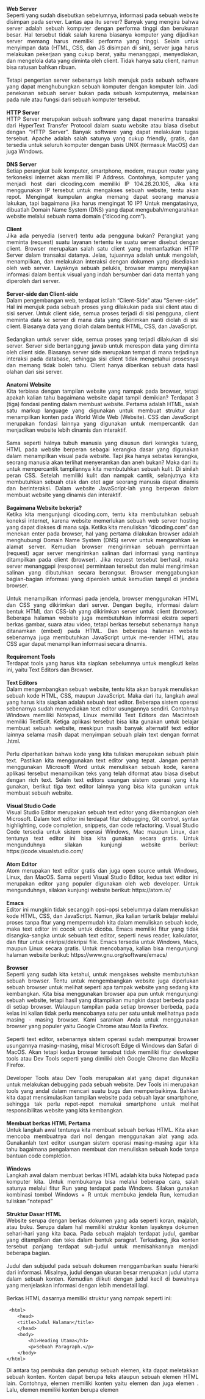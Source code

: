 <p align="justify"><b>Web Server</b> </br>
Seperti yang sudah disebutkan sebelumnya, informasi pada sebuah website disimpan pada server. Lantas apa itu server? Banyak yang mengira bahwa server adalah sebuah komputer dengan performa tinggi dan berukuran besar. Hal tersebut tidak salah karena biasanya komputer yang dijadikan server memang harus memiliki performa yang tinggi. Selain untuk menyimpan data (HTML, CSS, dan JS disimpan di sini), server juga harus melakukan pekerjaan yang cukup berat, yaitu menanggapi, menyediakan, dan mengelola data yang diminta oleh client. Tidak hanya satu client, namun bisa ratusan bahkan ribuan.</br></br>
Tetapi pengertian server sebenarnya lebih merujuk pada sebuah software yang dapat menghubungkan sebuah komputer dengan komputer lain. Jadi penekanan sebuah server bukan pada sebuah komputernya, melainkan pada rule atau fungsi dari sebuah komputer tersebut.</br></br>
<b>HTTP Server</b></br>
HTTP Server merupakan sebuah software yang dapat menerima transaksi dari HyperText Transfer Protocol dalam suatu website atau biasa disebut dengan “HTTP Server”. Banyak software yang dapat melakukan tugas tersebut. Apache adalah salah satunya yang cukup friendly, gratis, dan tersedia untuk seluruh komputer dengan basis UNIX (termasuk MacOS) dan juga Windows.</br></br>
<b>DNS Server</b></br>
Setiap perangkat baik komputer, smartphone, modem, maupun router yang terkoneksi internet akan memiliki IP Address. Contohnya, komputer yang menjadi host dari dicoding.com memiliki IP 104.28.20.105, Jika kita menggunakan IP tersebut untuk mengakses sebuah website, tentu akan repot. Mengingat kumpulan angka memang dapat seorang manusia lakukan, tapi bagaimana jika harus mengingat 10 IP? Untuk mengatasinya, dibuatlah Domain Name System (DNS) yang dapat mengubah/mengarahkan website melalui sebuah nama domain (“dicoding.com”). </br></br>
<b>Client</b></br>
Jika ada penyedia (server) tentu ada pengguna bukan? Perangkat yang meminta (request) suatu layanan tertentu ke suatu server disebut dengan client. Browser merupakan salah satu client yang memanfaatkan HTTP Server dalam transaksi datanya. Jelas, tujuannya adalah untuk mengolah, menampilkan, dan melakukan interaksi dengan dokumen yang disediakan oleh web server. Layaknya sebuah pelukis, browser mampu menyajikan informasi dalam bentuk visual yang indah bersumber dari data mentah yang diperoleh dari server.</br></br>
<b>Server-side dan Client-side</b></br>
Dalam pengembangan web, terdapat istilah “Client-Side” atau “Server-side”. Hal ini merujuk pada sebuah proses yang dilakukan pada sisi client atau di sisi server. Untuk client side, semua proses terjadi di sisi pengguna, client meminta data ke server di mana data yang dikirimkan nanti diolah di sisi client. Biasanya data yang diolah dalam bentuk HTML, CSS, dan JavaScript. </br></br>
Sedangkan untuk server side, semua proses yang terjadi dilakukan di sisi server. Server side bertanggung jawab untuk merespon data yang diminta oleh client side. Biasanya server side merupakan tempat di mana terjadinya interaksi pada database, sehingga sisi client tidak mengetahui prosesnya dan memang tidak boleh tahu. Client hanya diberikan sebuah data hasil olahan dari sisi server.</br></br>
<b>Anatomi Website</b></br>
Kita terbiasa dengan tampilan website yang nampak pada browser, tetapi apakah kalian tahu bagaimana website dapat tampil demikian? Terdapat 3 (tiga) fondasi penting dalam membuat website. Pertama adalah HTML, salah satu markup language yang digunakan untuk membuat struktur dan menampilkan konten pada World Wide Web (Website). CSS dan JavaScript merupakan fondasi lainnya yang digunakan untuk mempercantik dan menjadikan website lebih dinamis dan interaktif. </br></br>
Sama seperti halnya tubuh manusia yang disusun dari kerangka tulang, HTML pada website berperan sebagai kerangka dasar yang digunakan dalam menampilkan visual pada website. Tapi jika hanya sebatas kerangka, seorang manusia akan terlihat menyeramkan dan aneh bukan? Maka dari itu untuk mempercantik tampilannya kita membutuhkan sebuah kulit. Di sinilah peran CSS. Setelah memiliki kulit dan nampak cantik, selanjutnya kita membutuhkan sebuah otak dan otot agar seorang manusia dapat dinamis dan berinteraksi. Dalam website JavaScript-lah yang berperan dalam membuat website yang dinamis dan interaktif.</br></br>
<b>Bagaimana Website bekerja?</b></br>
Ketika kita mengunjungi dicoding.com, tentu kita membutuhkan sebuah koneksi internet, karena website memerlukan sebuah web server hosting yang dapat diakses di mana saja. Ketika kita menuliskan “dicoding.com” dan menekan enter pada browser, hal yang pertama dilakukan browser adalah menghubungi Domain Name System (DNS) server untuk mengarahkan ke alamat server. Kemudian browser mengirimkan sebuah permintaan (request) agar server mengirimkan salinan dari informasi yang nantinya ditampilkan pada client (browser). Jika request tersebut berhasil, maka server menanggapi (response) permintaan tersebut dan mulai mengirimkan salinan yang dibutuhkan secara berangsur. Browser menggabungkan bagian-bagian informasi yang diperoleh untuk kemudian tampil di jendela browser.</br></br>
Untuk menampilkan informasi pada jendela, browser menggunakan HTML dan CSS yang dikirimkan dari server. Dengan begitu, informasi dalam bentuk HTML dan CSS-lah yang dikirimkan server untuk client (browser). Beberapa halaman website juga membutuhkan informasi ekstra seperti berkas gambar, suara atau video, tetapi berkas tersebut sebenarnya hanya ditanamkan (embed) pada HTML. Dan beberapa halaman website sebenarnya juga membutuhkan JavaScript untuk me-render HTML atau CSS agar dapat menampilkan informasi secara dinamis.</br></br>
<b>Requirement Tools</b></br>
Terdapat tools yang harus kita siapkan sebelumnya untuk mengikuti kelas ini, yaitu Text Editors dan Browser.</br></br>
<b>Text Editors</b></br>
Dalam mengembangkan sebuah website, tentu kita akan banyak menuliskan sebuah kode HTML, CSS, maupun JavaScript. Maka dari itu, langkah awal yang harus kita siapkan adalah sebuah text editor. Beberapa sistem operasi sebenarnya sudah menyediakan text editor usungannya sendiri. Contohnya Windows memiliki Notepad, Linux memiliki Text Editors dan Macintosh memiliki TextEdit. Ketiga aplikasi tersebut bisa kita gunakan untuk belajar membuat sebuah website, meskipun masih banyak alternatif text editor lainnya selama masih dapat menyimpan sebuah plain text dengan format .html.</br></br>
Perlu diperhatikan bahwa kode yang kita tuliskan merupakan sebuah plain text. Pastikan kita menggunakan text editor yang tepat. Jangan pernah menggunakan Microsoft Word untuk menuliskan sebuah kode, karena aplikasi tersebut menampilkan teks yang telah diformat atau biasa disebut dengan rich text. Selain text editors usungan sistem operasi yang kita gunakan, berikut tiga text editor lainnya yang bisa kita gunakan untuk membuat sebuah website.</br></br>
<b>Visual Studio Code</b></br>
Visual Studio Editor merupakan sebuah text editor yang dikembangkan oleh Microsoft. Dalam text editor ini terdapat fitur debugging, Git control, syntax highlighting, code completion, snippets, dan code refactoring. Visual Studio Code tersedia untuk sistem operasi Windows, Mac maupun Linux, dan tentunya text editor ini bisa kita gunakan secara gratis. Untuk mengunduhnya silakan kunjungi website berikut: https://code.visualstudio.com/</br></br>
<b>Atom Editor</b></br>
Atom merupakan text editor gratis dan juga open source untuk Windows, Linux, dan MacOS. Sama seperti Visual Studio Editor, kedua text editor ini merupakan editor yang populer digunakan oleh web developer. Untuk mengunduhnya, silakan kunjungi website berikut: https://atom.io/</br></br>
<b>Emacs</b></br>
Editor ini mungkin tidak secanggih opsi-opsi sebelumnya dalam menuliskan kode HTML, CSS, dan JavaScript. Namun, jika kalian tertarik belajar melalui proses tanpa fitur yang mempermudah kita dalam menuliskan sebuah kode, maka text editor ini cocok untuk dicoba. Emacs memiliki fitur yang tidak disangka-sangka untuk sebuah text editor, seperti news reader, kalkulator, dan fitur untuk enkripsi/dekripsi file. Emacs tersedia untuk Windows, Macs, maupun Linux secara gratis. Untuk mencobanya, kalian bisa mengunjungi halaman website berikut: https://www.gnu.org/software/emacs/</br></br>
<b>Browser</b></br>
Seperti yang sudah kita ketahui, untuk mengakses website membutuhkan sebuah browser. Tentu untuk mengembangkan website juga diperlukan sebuah browser untuk melihat seperti apa tampak website yang sedang kita kembangkan. Kita bisa menggunakan browser apa pun untuk mengunjungi sebuah website, tetapi hasil yang ditampilkan mungkin dapat berbeda pada di setiap browser. Walaupun tampilan pada setiap browser berbeda, pada kelas ini kalian tidak perlu mencobanya satu per satu untuk melihatnya pada masing - masing browser. Kami sarankan Anda untuk menggunakan browser yang populer yaitu Google Chrome atau Mozilla Firefox. </br></br>
Seperti text editor, sebenarnya sistem operasi sudah mempunyai browser usungannya masing-masing, misal Microsoft Edge di Windows dan Safari di MacOS. Akan tetapi kedua browser tersebut tidak memiliki fitur developer tools atau Dev Tools seperti yang dimiliki oleh Google Chrome dan Mozilla Firefox.</br></br>
Developer Tools atau Dev Tools merupakan alat yang dapat digunakan untuk melakukan debugging pada sebuah website. Dev Tools ini merupakan tools yang andal dalam mencari suatu bugs dan memperbaikinya. Bahkan kita dapat mensimulasikan tampilan website pada sebuah layar smartphone, sehingga tak perlu repot-repot memakai smartphone untuk melihat responsibilitas website yang kita kembangkan.</br></br>
<b>Membuat berkas HTML Pertama</b></br>
Untuk langkah awal tentunya kita membuat sebuah berkas HTML. Kita akan mencoba membuatnya dari nol dengan menggunakan alat yang ada. Gunakanlah text editor usungan sistem operasi masing-masing agar kita tahu bagaimana pengalaman membuat dan menuliskan sebuah kode tanpa bantuan code completion.</br></br>
<b>Windows</b></br>
Langkah awal dalam membuat berkas HTML adalah kita buka Notepad pada komputer kita. Untuk membukanya bisa melalui beberapa cara, salah satunya melalui fitur Run yang terdapat pada Windows. Silakan gunakan kombinasi tombol Windows + R untuk membuka jendela Run, kemudian tuliskan “notepad”</br></br>
<b>Struktur Dasar HTML</b></br>
Website serupa dengan berkas dokumen yang ada seperti koran, majalah, atau buku. Serupa dalam hal memiliki struktur konten layaknya dokumen sehari-hari yang kita baca. Pada sebuah majalah terdapat judul, gambar yang ditampilkan dan teks dalam bentuk paragraf. Terkadang, jika konten tersebut panjang terdapat sub-judul untuk memisahkannya menjadi beberapa bagian.</br></br>
Judul dan subjudul pada sebuah dokumen menggambarkan suatu hierarki dari informasi. Misalnya, judul dengan ukuran besar merupakan judul utama dalam sebuah konten. Kemudian diikuti dengan judul kecil di bawahnya yang menjelaskan informasi dengan lebih mendetail lagi.</br></br>
Berkas HTML dasarnya memiliki struktur yang nampak seperti ini:
</p>

```plantuml 
 <html>
    <head>
    <title>Judul Halaman</title>
    </head>
    <body>
        <h1>Heading Utama</h1>
        <p>Sebuah Paragraph.</p>
    </body>
</html>
```

<p align="justify">Di antara tag pembuka dan penutup sebuah elemen, kita dapat meletakkan sebuah konten. Konten dapat berupa teks ataupun sebuah elemen HTML lain. Contohnya, elemen <html> memiliki konten yaitu elemen <head> dan juga elemen <body>. Lalu, elemen <head> memiliki konten berupa elemen <title> yang di dalamnya memiliki konten berupa teks dari judul halaman yang ditampilkan. Begitu pula dengan elemen lainnya, sehingga hirarki elemen HTML nampak seperti ini.</p>
<p align="center"><img src="https://github.com/yenysyafitry/Belajar-Dasar-Pemrograman-Web/blob/main/gambar2.jpeg"></p>
<p align="justify"><b>Elemen <html></b></br>
Hierarki elemen teratas pada berkas HTML adalah elemen HTML-nya itu sendiri. Elemen ini digunakan untuk memberitahu kepada browser bahwa ini merupakan sebuah berkas HTML sekaligus menjadi root dari sebuah berkasnya itu. Seluruh elemen lainnya tentunya dituliskan pada konten elemen ini.</br></br>
<b>Elemen <head></b></br>
Elemen <head> pada berkas HTML berfungsi sebagai tempat disimpannya informasi dari dokumen HTML. Informasi dapat berupa elemen meta, style, atau link. Dan juga pada elemen ini judul dari dokumen HTML didefinisikan dengan menggunakan elemen <title>. Berikut contoh elemen yang berada pada konten head:
 
  ```plantuml
1.<title> 
2.<style>
3.<base>
4.<link>
5.<meta>
6.<script>
7.<noscript>
```
 
 </p>

<p align="justify">Pada HTML versi 4.01, elemen <head> wajib ada dalam sebuah berkas HTML. Berikut contoh penulisan sebuah elemen <head> beserta contoh konten di dalamnya:</br>
  
  ```plantuml
<head>
    <meta charset="utf-8">
    <title>Judul halaman</title>
    <style> Style </style>
</head>
```

Tetapi sejak HTML5, penggunaan <head> dapat dihilangkan. Sehingga struktur dasar berkas HTML menjadi seperti ini:</p>

  ```plantuml
<html>
    <meta charset="utf-8">
    <title>Judul halaman</title>
    <style> Style </style>
    <body>
        <h1>Heading Utama</h1>
        <p>Sebuah Paragraph.</p>
    </body>
</html>
```

<p align="justify"><b>Elemen <body></b></br>
Seluruh konten yang terdapat pada elemen ini akan ditampilkan pada halaman website. Maka dari itu, elemen ini digunakan untuk menampung seluruh konten atau elemen yang ditampilkan ke dalam jendela browser. Silakan coba tuliskan kode berikut, simpan dalam format HTML dan jalankan pada browser:

 ```plantuml
<html>
    <head>
        <title>Ini merupakan judul dari dokumen HTML</title>
    </head>
    <body>
        <h1>header yang diletakan di dalam elemen body</h1>
        <p>Ini merupakan sebuah paragraph yang juga diletakan pada sebuah konten body, sehingga konten ini dapat dilihat oleh 
        pengguna pada jendela browser.</p>
    </body>
</html>
```

Maka seluruh konten yang dituliskan di dalam elemen <body> akan nampak pada browser.</p>

<p align="center"><img src="https://github.com/yenysyafitry/Belajar-Dasar-Pemrograman-Web/blob/main/gambar2.jpeg"></p>
<p align="justify">Kecuali jika kita ingin menuliskan sebuah notes pada berkas HTML, kita perlu gunakan commenting tag (<!--   -->). Semua yang dituliskan di antara tag komentar tidak akan memberikan pengaruh apa pun, termasuk pada tampilan di jendela browser. Pada HTML, tag komentar dituliskan seperti ini:</p>

```plantuml
<!-- Ini merupakan sebuah komentar -->
<!-- Ini merupakan
  sebuah komentar yang
  terdiri lebih dari satu baris -->
  ```
  
<p align="justify">Sebuah komentar berguna untuk memberikan label dan mengorganisir sebuah dokumen yang panjang, terlebih ketika kita bekerja secara tim.</br></br>
<b>Lorem Ipsum</b></br>
Lorem ipsum adalah teks standar yang ditempatkan untuk mendemonstrasikan elemen grafis atau presentasi visual seperti font, tipografi, dan tata letak. Tujuan penggunaan lorem ipsum sebagai berikut:<ol align="justify">
<li>Sebagai pengisi sementara jika belum ada konten teks.</li>
<li>Jika ingin menunjukkan hasil website sementara di mana audiens diharapkan lebih fokus kepada elemen desain yang dipresentasikan dan bukan pada isi teks.</li></ol>
Ada berbagai cara untuk membuat teks lorem ipsum seperti berikut:
<ol align="justify">
<li>Gunakan Microsoft Word. Buat dokumen baru dan pada lembar kerja ketiklah =lorem(), kemudian tekan tombol enter pada keyboard. Secara otomatis akan muncul teks lorem ipsum. Kamu juga dapat mengatur jumlah teks yang muncul dengan cara ketik =lorem(“angka jumlah paragraf yang diinginkan”, “angka jumlah kalimat pada setiap paragraf”). Sebagai contoh jika mengetik =lorem(3,4) maka akan muncul teks sebanyak 3 paragraf dan masing-masing paragraf terdapat 4 teks.</br>
<li>Tersedia banyak situs generator lorem ipsum gratis seperti pada  https://id.lipsum.com/ dan https://loremipsum.io/</li></ol>

<b>Berikut catatan penting yang sudah kita pelajari sejauh ini:</b>
<ol align="justify">
<li>
Website : Halaman yang menampilkan informasi melalui teks atau gambar. Website dapat diakses melalui internet dengan menggunakan browser.
<li>Browser : Sebuah perangkat lunak yang dapat menerjemahkan berkas HTML, CSS, dan Javascript yang di dapat dari server untuk ditampilkan dalam bentuk halaman website.</li>
<li>HTTP Server : Server berperan pada sebuah website sebagai sebuah software yang dapat menerima transaksi dari HyperText Transfer Protocol.</li>
<li>DNS Server : Server yang dapat mengubah/mengarahkan website melalui sebuah nama domain.</li>
<li>Client : Perangkat yang meminta (request) suatu layanan tertentu ke suatu server.</li>
<li>HTML : Salah satu markup language yang digunakan untuk membuat struktur dan menampilkan konten pada World Wide Web (Website).</li>
<li>CSS : Bahasa yang digunakan untuk mengatur dan mempercantik tampilan pada website.</li>
<li>JavaScript : Bahasa pemrograman yang digunakan untuk membantu website menampilkan informasi secara dinamis.</li>
<li>Text Editor : Sebuah perangkat lunak yang digunakan untuk mengelola plain text. Kode HTML, CSS, dan Javascript dituliskan menggunakan perangkat ini.</li>
<li>Plain text : Teks yang tidak terformat. Format teks yang digunakan dalam menuliskan berkas HTML, CSS, dan Javascript.</li>
<li>Rich text : Teks terformat. Format teks yang digunakan ketika kita menulis menggunakan Microsoft Word atau teks editor berbasis WYSIWYG (What You See Is What You Get).</li>
<li>Element : Sebuah komponen pada HTML yang ditandai dengan tag pembuka dan penutup.</li></ol>
</p>
<p align="justify"><b>Atribut HTML</b></br>
Pada sub-modul sebelumnya kita sudah mengenal apa itu elemen. Elemen dituliskan dengan awalan tag pembuka <> dan diakhiri dengan tag penutup </>. Ada satu hal lagi yang bisa kita tuliskan pada sebuah elemen, lebih tepatnya pada sebuah tag pembuka, yaitu Attribute. Atribut ini berfungsi memberikan informasi tambahan pada sebuah elemen. Atribut dituliskan pada tag pembuka sebuah elemen setelah nama dari elemennya tersebut ditulis. Contohnya:</p>

```plantuml
<p lang="id">Kota metropolitan terbesar di Provinsi Jawa Barat, sekaligus menjadi ibu kota provinsi tersebut.</p>
```

<p align="justify">
Pada contoh kode tersebut, kita menetapkan artibut bahasa (dengan penulisan lang) dengan nilai “id” atau Indonesia (kode bahasa bisa kita explore pada link berikut: https://www.w3schools.com/tags/ref_language_codes.asp) pada sebuah elemen paragraf.</br></br>
Untuk menuliskan sebuah atribut kita memerlukan nama dari atribut itu diikuti dengan nilai atribut tersebut dalam bentuk string (Dituliskan dalam tanda kutip dua). Untuk lebih jelasnya, perhatikan gambar berikut:</br></br>
Atribut pada elemen juga dapat dituliskan lebih dari satu. Kita bisa menuliskan kembali seluruh struktur atribut di samping dari atribut yang sudah ada. Contohnya pada elemen paragraf di atas, kita akan memberikan sebuah atribut translate, sehingga penulisannya menjadi seperti ini:</p>

```plantuml
<p lang="id" translate="no">Kota metropolitan terbesar di Provinsi Jawa Barat, sekaligus menjadi ibu kota provinsi tersebut.</p>
```

<p align="justify">
Dengan menambahkan atribut translate dan memberikan nilai “no” pada elemen paragraf tersebut, maka konten dari elemen yang dimaksud tidak akan diterjemahkan oleh layanan sistem translate otomatis seperti Google Translate.</br></br>
Lantas atribut apa saja yang dapat digunakan pada elemen HTML? Pada elemen HTML terdapat dua jenis atribut, yaitu Global Attribute dan atribut yang hanya bisa digunakan pada elemen tertentu. Untuk atribut yang spesifik pada sebuah elemen, kita akan mengulasnya   pada pembahasan elemen tersebut. Untuk Global Attribute, berikut daftar atribut yang bisa kita gunakan di seluruh elemen HTML.</p>
<table align="justify">
 <tr align="center"><td><b> Attribute</b></td><td><b> Description</b></td></tr>
<tr><td>accesskey</td><td>Menentukan tombol shortcut untuk mengaktifkan/memfokuskan pada sebuah element.</td></tr>
<tr><td>class</td><td>Menentukan satu atau lebih classname untuk sebuah elemen.</td></tr>
<tr><td>contenteditable</td><td>Menentukan konten dari elemen merupakan konten yang dapat diubah atau tidak.</td></tr>
<tr><td>data-*</td><td>Digunakan untuk menyimpan sebuah data pribadi khusus ke halaman atau aplikasi.</td></tr>
<tr><td>dir</td><td>Menentukan arah teks untuk konten pada suatu elemen.</td></tr>
<tr><td>draggable</td><td>Menentukan apakah suatu elemen dapat di-drag atau tidak.</td></tr>
<tr><td>dropzone</td><td>Menentukan apakah data yang di-drag adalah data yang disalin, dipindahkan, atau ditautkan saat dijatuhkan.</td></tr>
<tr><td>hidden</td><td>Menentukan apakah suatu elemen ditampilkan atau tidak pada browser.</td></tr>
<tr><td>id</td><td>Menetapkan id pada elemen.</td></tr>
<tr><td>lang</td><td>Menentukan bahasa pada konten elemen.</td></tr>
<tr><td>spellcheck</td><td>Menentukan apakah elemen harus diperiksa ejaannya dan tata bahasanya atau tidak.</td></tr>
<tr><td>style</td><td>Menentukan styling secara satu baris untuk suatu elemen.</td></tr>
<tr><td>tabindex</td><td>Menentukan urutan dari suatu elemen.</td></tr>
<tr><td>title</td><td>Menentukan informasi tambahan tentang suatu elemen.</td></tr>
<tr><td>translate</td><td>Menentukan apakah konten elemen harus diterjemahkan atau tidak.</td></tr></table>

<p align="justify"><b>Paragraf</b></br>
Paragraf adalah elemen paling mendasar dari sebuah dokumen teks. Pada HTML, kita bisa menunjukkan sebuah paragraf dengan menggunakan elemen <p>. Contohnya seperti ini:</p>

```plantuml
<p>Kata Bandung berasal dari kata bendung atau bendungan karena terbendungnya sungai Citarum oleh lava Gunung Tangkuban Parahu 
yang lalu membentuk telaga...</p>
   
<p>Berdasarkan filosofi Sunda, kata Bandung juga berasal dari kalimat Nga-Bandung-an Banda Indung, yang
   merupakan kalimat sakral dan luhur karena mengandung nilai ajaran Sunda. Nga-Bandung-an artinya
   menyaksikan atau bersaksi...</p>
```

<p align="justify">Ketika menggunakan paragraf pada browser, teks selalu ditampilkan dengan garis baru dan terdapat sedikit jarak (space) antar elemennya. Jarak tersebut nantinya bisa kita atur ketika sudah menerapkan styling.</p>

<table><tr align="justify"><td>Output :</br></br>Kata Bandung berasal dari kata bendung atau bendungan karena terbendungnya sungai Citarum  oleh lava Gunung Tangkuban Parahu yang lalu membentuk telaga...</br></br>
   Berdasarkan filosofi Sunda, kata Bandung juga berasal dari kalimat Nga-Bandung-an Banda Indung, yang merupakan kalimat sakral dan luhur karena mengandung nilai ajaran Sunda. Nga-Bandung-an artinya menyaksikan atau bersaksi...</td></tr></table>

<p align="justify">Paragraf dapat terdiri dari teks, elemen gambar, dan inline element lainnya. Tetapi hindarilah penggunaan element paragraf untuk konten seperti heading atau list, karena terdapat elemen lain yang lebih tepat untuk digunakan.</br></br>
“Pastikan kita selalu menggunakan elemen (tags) dalam seluruh teks yang ada pada dokumen. Teks yang berada pada dokumen HTML tanpa tags disebut “anonymous text” dan ini dapat menyebabkan dokumen HTML menjadi tidak valid.”</p>
